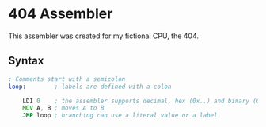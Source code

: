 # 404 Assembler

This assembler was created for my fictional CPU, the 404.

## Syntax

```asm
; Comments start with a semicolon
loop:        ; labels are defined with a colon

    LDI 0    ; the assembler supports decimal, hex (0x..) and binary (0b..) literals
    MOV A, B ; moves A to B
    JMP loop ; branching can use a literal value or a label
```
